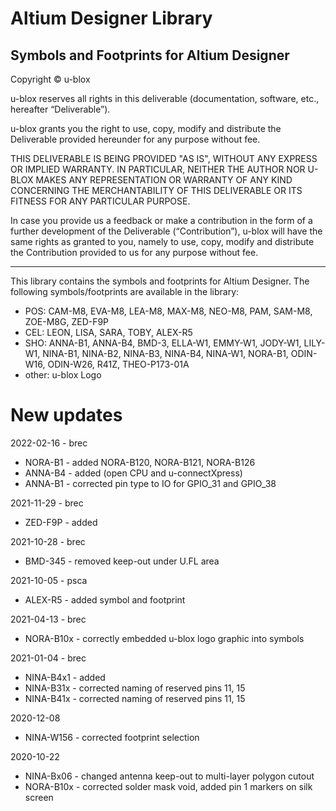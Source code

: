 # Altium Designer Library
Symbols and Footprints for Altium Designer
--------------------------------------------------------------------------------

Copyright © u-blox 

u-blox reserves all rights in this deliverable (documentation, software, etc., 
hereafter “Deliverable”). 

u-blox grants you the right to use, copy, modify and distribute the Deliverable
provided hereunder for any purpose without fee.  

THIS DELIVERABLE IS BEING PROVIDED "AS IS", WITHOUT ANY EXPRESS OR IMPLIED 
WARRANTY. IN PARTICULAR, NEITHER THE AUTHOR NOR U-BLOX MAKES ANY REPRESENTATION 
OR WARRANTY OF ANY KIND CONCERNING THE MERCHANTABILITY OF THIS DELIVERABLE 
OR ITS FITNESS FOR ANY PARTICULAR PURPOSE.

In case you provide us a feedback or make a contribution in the form of a 
further development of the Deliverable (“Contribution”), u-blox will have the 
same rights as granted to you, namely to use, copy, modify and distribute the 
Contribution provided to us for any purpose without fee.

-------------------------------------------------------------------------------

This library contains the symbols and footprints for Altium Designer. 
The following symbols/footprints are available in the library:
* POS:   CAM-M8, EVA-M8, LEA-M8, MAX-M8, NEO-M8, PAM, SAM-M8, ZOE-M8G, ZED-F9P
* CEL:   LEON, LISA, SARA, TOBY, ALEX-R5
* SHO:   ANNA-B1, ANNA-B4, BMD-3, ELLA-W1, EMMY-W1, JODY-W1, LILY-W1, NINA-B1, 
		 NINA-B2, NINA-B3, NINA-B4, NINA-W1, NORA-B1, ODIN-W16, ODIN-W26, 
		 R41Z, THEO-P173-01A
* other: u-blox Logo

# New updates
2022-02-16 - brec
* NORA-B1 - added NORA-B120, NORA-B121, NORA-B126
* ANNA-B4 - added (open CPU and u-connectXpress)
* ANNA-B1 - corrected pin type to IO for GPIO_31 and GPIO_38

2021-11-29 - brec
* ZED-F9P - added

2021-10-28 - brec
* BMD-345 - removed keep-out under U.FL area

2021-10-05 - psca
* ALEX-R5 - added symbol and footprint

2021-04-13 - brec
* NORA-B10x - correctly embedded u-blox logo graphic into symbols

2021-01-04 - brec
* NINA-B4x1 - added
* NINA-B31x - corrected naming of reserved pins 11, 15
* NINA-B41x - corrected naming of reserved pins 11, 15

2020-12-08
* NINA-W156 - corrected footprint selection

2020-10-22
* NINA-Bx06 - changed antenna keep-out to multi-layer polygon cutout
* NORA-B10x - corrected solder mask void, added pin 1 markers on silk screen
